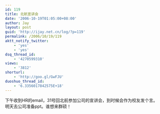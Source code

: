 ```yaml
---
id: 119
title: 北航宣讲会
date: '2006-10-19T01:05:00+08:00'
author: Jay
layout: post
guid: 'http://ijay.net.cn/log/?p=119'
permalink: /2006/10/19/119
aktt_notify_twitter:
    - 'yes'
    - 'yes'
dsq_thread_id:
    - '4270599310'
views:
    - '3812'
shorturl:
    - 'http://goo.gl/GwFJU'
duoshuo_thread_id:
    - '6.3356017842575E+18'
---
```


<div>下午收到HR的email，31号回北航参加公司的宣讲会，到时候会作为校友发个言。明天去公司准备ppt。谁想来群硕！</div>